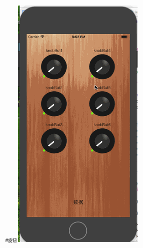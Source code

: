 #旋钮
![image](https://github.com/qq2223996838/knobBut/blob/master/%E7%AE%80%E5%8D%95%E7%A4%BA%E4%BE%8B%E6%97%8B%E9%92%AE.gif)
